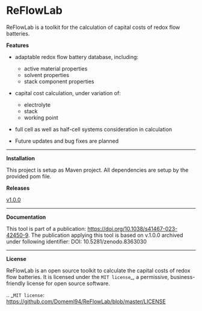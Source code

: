 # ReFlowLab





ReFlowLab is a toolkit for the calculation of capital costs of redox flow batteries. 


**Features**

- adaptable redox flow battery database, including:
	- active material properties
	- solvent properties
	- stack component properties
- capital cost calculation, under variation of: 
	- electrolyte
	- stack
	- working point
- full cell as well as half-cell systems consideration in calculation

- Future updates and bug fixes are planned


___

**Installation**

This project is setup as Maven project. All dependencies are setup by the provided pom file. 

**Releases**

[v1.0.0](https://github.com/Domeml94/ReFlowLab/releases/tag/v1.0.0)

___

**Documentation**

This tool is part of a publication: https://doi.org/10.1038/s41467-023-42450-9. The publication applying this tool is based on v.1.0.0 archived under following identifier: DOI: 10.5281/zenodo.8363030



___

**License**

ReFlowLab is an open source toolkit to calculate the capital costs of redox flow batteries. It is licensed under the `MIT license`_, a permissive, business-friendly license for open source
software.

.. _`MIT license`: https://github.com/Domeml94/ReFlowLab/blob/master/LICENSE
